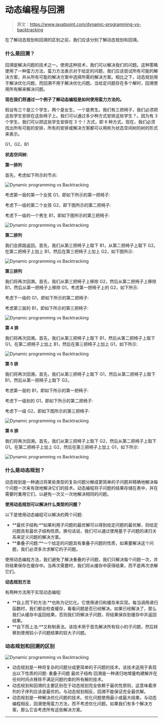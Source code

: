 # 动态编程与回溯

> 原文：<https://www.javatpoint.com/dynamic-programming-vs-backtracking>

在了解动态规划和回溯的区别之前，我们应该分别了解动态规划和回溯。

### 什么是回溯？

回溯是解决问题的技术之一。使用这种技术，我们可以解决我们的问题。这种策略使用了一种蛮力方法，蛮力方法表示对于给定的问题，我们应该尝试所有可能的解决方案，并从所有可能的解决方案中选择所需的解决方案。相比之下，动态规划用于解决优化问题，而回溯不用于解决优化问题。当给定问题存在多个解时，回溯使用所有解来解决问题。

**现在我们将通过一个例子了解动态编程是如何使用蛮力方法的。**

假设有三个是三个学生，两个是女生，一个是男生。我们有三把椅子，我们必须把这些学生安排在这些椅子上。我们可以通过多少种方式安排这些学生？。因为有 3 个学生，我们可以把这些学生安排在 3 个！方式，即 6 种方式。现在，我们必须找出所有可能的安排，所有的安排或解决方案都可以用称为状态空间树的树的形式来表示。

G1，G2，B1

**状态空间树:**

**第一排列**

首先，考虑如下所示的节点:

![Dynamic programming vs Backtracking](img/93edc275cb58e10759d4610a7c28849b.png)

考虑第一层的第一个女孩 G1，即如下所示的第一把椅子:

考虑下一级的第二个女孩 G2，即下图所示的第二把椅子:

考虑下一级的一个男生 B1，即如下图所示的第三把椅子:

![Dynamic programming vs Backtracking](img/c27f52a2110bd98d258270ec797a45b3.png)

**第二排列**

我们会原路返回。首先，我们从第三把椅子上取下 B1，从第二把椅子上取下 G2。在第二把椅子上加上 B1，然后在第三把椅子上加上 G2，如下图所示:

![Dynamic programming vs Backtracking](img/90cebbe2ade29647af58242ad4a2a11e.png)

**第三排列**

我们将再次回溯。首先，我们从第三把椅子上移除 G2，然后从第二把椅子上移除 B1，然后从第一把椅子上移除 G1。考虑第一把椅子上的 G2，如下所示:

考虑下一级的 G1，即如下所示的第二把椅子:

考虑第三层的 B1，即如下所示的第三把椅子:

![Dynamic programming vs Backtracking](img/48b3fb09a9e30e9285da2504728e9e75.png)

**第 4 排**

我们将再次回溯。首先，我们从第三把椅子上取下 B1，然后从第二把椅子上取下 G1。在第二把椅子上加上 B1，然后在第三把椅子上加上 G1，如下所示:

![Dynamic programming vs Backtracking](img/15d57898c7c1071c7786732162139738.png)

**第 5 排**

我们将再次回溯。首先，我们从第三把椅子上取下 G1，然后从第二把椅子上取下 B1，然后从第一把椅子上取下 G2。

考虑第一层的 B1，即如下所示的第一把椅子:

考虑下一级别的 G1，即如下所示的第二把椅子:

考虑下一级 G2，即如下图所示的第三把椅子:

![Dynamic programming vs Backtracking](img/d5fa5ac6c7c0a75f6bad77a70fd65ab1.png)

**第 6 排**

我们将再次回溯。首先，我们从第三把椅子上取下 G2，然后从第二把椅子上取下 G1。在第二把椅子上加上 G2，然后在第三把椅子上加上 G1，如下所示:

![Dynamic programming vs Backtracking](img/a8048f45d317449f1d43fab69c5745d3.png)

### 什么是动态规划？

动态规划是一种通过将某些类型的复杂问题分解成更简单的子问题并精确地解决每个问题一次来有效地解决它们的技术。动态编程将子问题的结果存储在表中，并在需要时重用它们，以避免一次又一次地解决相同的问题。

**使用动态规划可以解决什么类型的问题？**

以下是使用动态编程可以解决的两个问题:

*   **最优子结构:**如果利用子问题的最优解可以得到给定问题的最优解，则给定问题具有最优子结构性质。换句话说，我们可以通过使用基于子问题的递归关系来定义问题的解决方案。
*   **重叠子问题:**一个给定的问题具有重叠子问题的性质，如果要解决这个问题，我们必须多次求解它的子问题。

使用动态编程方法，我们避免了解决重叠的子问题，我们只解决每个问题一次，并将结果保存在缓存中。当再次需要时，我们将从缓存中获得结果，而不是再次求解它们。

**动态规划方法**

有两种方法用于实现动态编程:

*   **自上而下的方法:**也称为记忆化。它使用递归和缓存来实现。每当调用递归函数时，我们都会检查缓存，看看问题是否已经解决。如果已经解决了，那么我们从缓存中返回结果，否则我们将解决子问题，将结果保存到缓存中并返回结果。
*   **自下而上法:**又称制表法。该技术用于首先解决所有较小的子问题，然后转移到使用较小子问题结果的较大子问题。

### 动态规划和回溯的区别

![Dynamic programming vs Backtracking](img/802e0d9590ad456c9bd3289a09a52fa9.png)

*   动态规划是一种将复杂的问题分成更简单的子问题的技术。该技术适用于表现出以下性质的问题:
    重叠子问题
    最优子结构
    回溯是一种递归地增量构建解并在任何时间点移除不满足问题约束的所有解的技术。
*   动态规划和回溯的主要区别在于动态规划完全依赖于最优性原则，这意味着序列的子序列应该是最优的。与动态规划相反，回溯不能保证完全最优解。
*   动态规划是一种解决优化问题的技术。优化问题使用最小或最大结果。与动态编程相反，回溯使用蛮力方法，而不考虑优化问题。如果我们有多个解决方案，那么它会考虑所有这些解决方案。

* * *